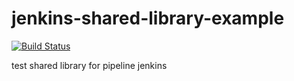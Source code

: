 # jenkins-shared-library-example

[![Build Status](https://travis-ci.com/mat1e/jenkins-shared-library-example.svg?branch=master)](https://travis-ci.com/mat1e/jenkins-shared-library-example)

test shared library for pipeline jenkins
